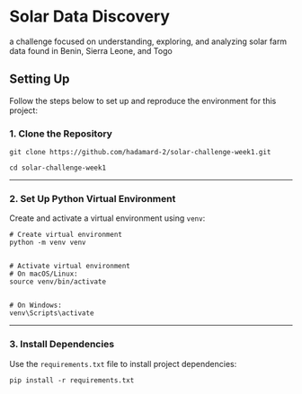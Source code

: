 # Solar Data Discovery
a challenge focused on understanding, exploring, and analyzing solar farm data found in Benin, Sierra Leone, and Togo

## Setting Up

Follow the steps below to set up and reproduce the environment for this project:

### 1. Clone the Repository

```
git clone https://github.com/hadamard-2/solar-challenge-week1.git

cd solar-challenge-week1
```

---

### 2. Set Up Python Virtual Environment

Create and activate a virtual environment using `venv`:


```
# Create virtual environment
python -m venv venv


# Activate virtual environment
# On macOS/Linux:
source venv/bin/activate


# On Windows:
venv\Scripts\activate
```

---

### 3. Install Dependencies

Use the `requirements.txt` file to install project dependencies:


```
pip install -r requirements.txt
```
